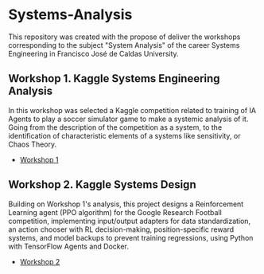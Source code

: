 # Systems-Analysis
This repository was created with the propose of deliver the workshops corresponding to the subject "System Analysis" of the career Systems Engineering in Francisco José de Caldas University.

## Workshop 1. Kaggle Systems Engineering Analysis
In this workshop was selected a Kaggle competition related to training of IA Agents to play a soccer simulator game to make a systemic analysis of it. Going from the description of the competition as a system, to the identification of characteristic elements of a systems like sensitivity, or Chaos Theory.
- [Workshop 1](./workshop1/Workshop1.pdf)

## Workshop 2. Kaggle Systems Design 
Building on Workshop 1's analysis, this project designs a Reinforcement Learning agent (PPO algorithm) for the Google Research Football competition, implementing input/output adapters for data standardization, an action chooser with RL decision-making, position-specific reward systems, and model backups to prevent training regressions, using Python with TensorFlow Agents and Docker.
- [Workshop 2](./workshop2/Workshop2.pdf)
